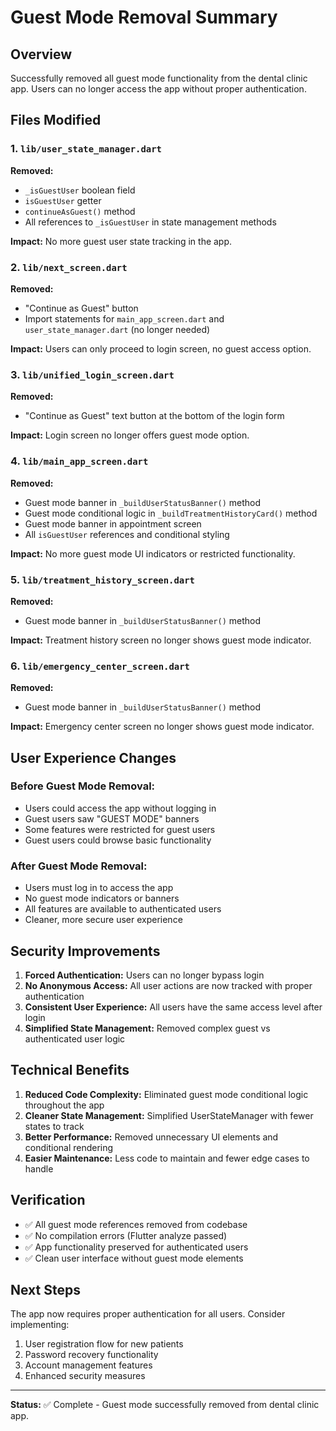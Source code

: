 # Guest Mode Removal Summary

## Overview
Successfully removed all guest mode functionality from the dental clinic app. Users can no longer access the app without proper authentication.

## Files Modified

### 1. `lib/user_state_manager.dart`
**Removed:**
- `_isGuestUser` boolean field
- `isGuestUser` getter
- `continueAsGuest()` method
- All references to `_isGuestUser` in state management methods

**Impact:** No more guest user state tracking in the app.

### 2. `lib/next_screen.dart`
**Removed:**
- "Continue as Guest" button
- Import statements for `main_app_screen.dart` and `user_state_manager.dart` (no longer needed)

**Impact:** Users can only proceed to login screen, no guest access option.

### 3. `lib/unified_login_screen.dart`
**Removed:**
- "Continue as Guest" text button at the bottom of the login form

**Impact:** Login screen no longer offers guest mode option.

### 4. `lib/main_app_screen.dart`
**Removed:**
- Guest mode banner in `_buildUserStatusBanner()` method
- Guest mode conditional logic in `_buildTreatmentHistoryCard()` method
- Guest mode banner in appointment screen
- All `isGuestUser` references and conditional styling

**Impact:** No more guest mode UI indicators or restricted functionality.

### 5. `lib/treatment_history_screen.dart`
**Removed:**
- Guest mode banner in `_buildUserStatusBanner()` method

**Impact:** Treatment history screen no longer shows guest mode indicator.

### 6. `lib/emergency_center_screen.dart`
**Removed:**
- Guest mode banner in `_buildUserStatusBanner()` method

**Impact:** Emergency center screen no longer shows guest mode indicator.

## User Experience Changes

### Before Guest Mode Removal:
- Users could access the app without logging in
- Guest users saw "GUEST MODE" banners
- Some features were restricted for guest users
- Guest users could browse basic functionality

### After Guest Mode Removal:
- Users must log in to access the app
- No guest mode indicators or banners
- All features are available to authenticated users
- Cleaner, more secure user experience

## Security Improvements

1. **Forced Authentication:** Users can no longer bypass login
2. **No Anonymous Access:** All user actions are now tracked with proper authentication
3. **Consistent User Experience:** All users have the same access level after login
4. **Simplified State Management:** Removed complex guest vs authenticated user logic

## Technical Benefits

1. **Reduced Code Complexity:** Eliminated guest mode conditional logic throughout the app
2. **Cleaner State Management:** Simplified UserStateManager with fewer states to track
3. **Better Performance:** Removed unnecessary UI elements and conditional rendering
4. **Easier Maintenance:** Less code to maintain and fewer edge cases to handle

## Verification

- ✅ All guest mode references removed from codebase
- ✅ No compilation errors (Flutter analyze passed)
- ✅ App functionality preserved for authenticated users
- ✅ Clean user interface without guest mode elements

## Next Steps

The app now requires proper authentication for all users. Consider implementing:
1. User registration flow for new patients
2. Password recovery functionality
3. Account management features
4. Enhanced security measures

---

**Status:** ✅ Complete - Guest mode successfully removed from dental clinic app. 
